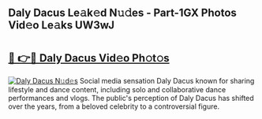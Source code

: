 ## Daly Dacus Le𝚊k𝚎d N𝚞𝚍es - Part-1GX Photos Vid𝚎o Le𝚊ks UW3wJ

# <h2><a href="http://fbdr9m.evod.top/?m=Daly+Dacus">🔗 👉🔴 Daly Dacus Vid𝚎o Ph𝚘t𝚘s</a></h2>

[![Daly Dacus N𝚞d𝚎s](https://i.imgur.com/8V9OHl7.gif)](http://fbdr9m.evod.top/?m=Daly+Dacus)
Social media sensation Daly Dacus known for sharing lifestyle and dance content, including solo and collaborative dance performances and vlogs. The public's perception of Daly Dacus has shifted over the years, from a beloved celebrity to a controversial figure. 
